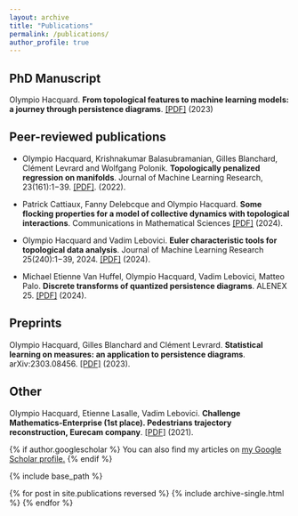 ```yaml
---
layout: archive
title: "Publications"
permalink: /publications/
author_profile: true
---
```


## PhD Manuscript

Olympio Hacquard. **From topological features to machine learning models: a journey through persistence diagrams**. [[PDF]](https://theses.hal.science/tel-04328645v1/document)  (2023)

## Peer-reviewed publications

* Olympio Hacquard, Krishnakumar Balasubramanian, Gilles Blanchard, Clément Levrard and Wolfgang Polonik. **Topologically penalized regression on manifolds**. Journal of Machine Learning Research, 23(161):1−39. [[PDF]](https://jmlr.org/papers/volume23/21-1270/21-1270.pdf). (2022).

* Patrick Cattiaux, Fanny Delebcque and Olympio Hacquard. **Some flocking properties for a model of collective dynamics with topological interactions**. Communications in Mathematical Sciences [[PDF]](https://perso.math.univ-toulouse.fr/cattiaux/files/2013/11/topologic-rev1.pdf) (2024).

* Olympio Hacquard and Vadim Lebovici. **Euler characteristic tools for topological data analysis**. Journal of Machine Learning Research 25(240):1−39, 2024. [[PDF]](https://www.jmlr.org/papers/volume25/23-0353/23-0353.pdf) (2024).

* Michael Etienne Van Huffel, Olympio Hacquard, Vadim Lebovici, Matteo Palo. **Discrete transforms of quantized persistence diagrams**. ALENEX 25. [[PDF]](https://arxiv.org/pdf/2312.17093v3) (2024).

## Preprints



Olympio Hacquard, Gilles Blanchard and Clément Levrard. **Statistical learning on measures: an application to persistence diagrams**. arXiv:2303.08456. [[PDF]](https://arxiv.org/pdf/2303.08456.pdf) (2023).



## Other

Olympio Hacquard, Etienne Lasalle, Vadim Lebovici. **Challenge Mathematics-Enterprise (1st place). Pedestrians trajectory reconstruction, Eurecam company**. [[PDF]](https://hal.science/hal-03345714v1/document) (2021).

{% if author.googlescholar %}
  You can also find my articles on <u><a href="{{author.googlescholar}}">my Google Scholar profile</a>.</u>
{% endif %}

{% include base_path %}

{% for post in site.publications reversed %}
  {% include archive-single.html %}
{% endfor %}
